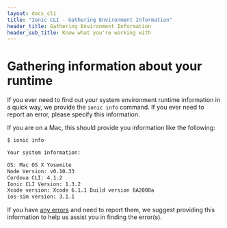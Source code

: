 ```yaml
---
layout: docs_cli
title: "Ionic CLI - Gathering Environment Information"
header_title: Gathering Environment Information
header_sub_title: Know what you're working with
---
```


# Gathering information about your runtime

If you ever need to find out your system environment runtime information in a quick way, we provide the `ionic info` command. If you ever need to report an error, please specify this information.

If you are on a Mac, this should provide you information like the following:

```bash
$ ionic info

Your system information:

OS: Mac OS X Yosemite
Node Version: v0.10.33
Cordova CLI: 4.1.2
Ionic CLI Version: 1.3.2
Xcode version: Xcode 6.1.1 Build version 6A2008a
ios-sim version: 3.1.1
```

If you have [any errors](/docs/v1/cli/errors.html) and need to report them, we suggest providing this information to help us assist you in finding the error(s).
